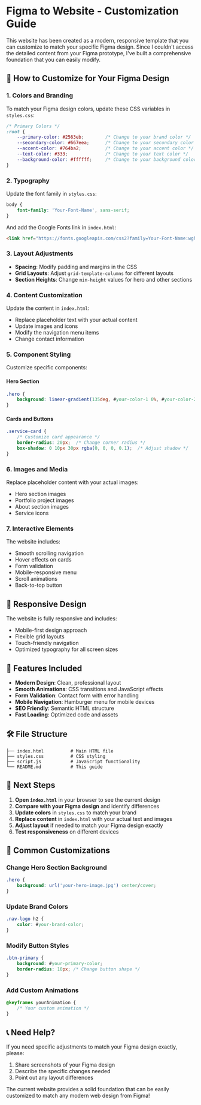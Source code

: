 # Figma to Website - Customization Guide

This website has been created as a modern, responsive template that you can customize to match your specific Figma design. Since I couldn't access the detailed content from your Figma prototype, I've built a comprehensive foundation that you can easily modify.

## 🎨 How to Customize for Your Figma Design

### 1. **Colors and Branding**
To match your Figma design colors, update these CSS variables in `styles.css`:

```css
/* Primary Colors */
:root {
    --primary-color: #2563eb;        /* Change to your brand color */
    --secondary-color: #667eea;      /* Change to your secondary color */
    --accent-color: #764ba2;         /* Change to your accent color */
    --text-color: #333;              /* Change to your text color */
    --background-color: #ffffff;     /* Change to your background color */
}
```

### 2. **Typography**
Update the font family in `styles.css`:

```css
body {
    font-family: 'Your-Font-Name', sans-serif;
}
```

And add the Google Fonts link in `index.html`:
```html
<link href="https://fonts.googleapis.com/css2?family=Your-Font-Name:wght@300;400;500;600;700;800&display=swap" rel="stylesheet">
```

### 3. **Layout Adjustments**
- **Spacing**: Modify padding and margins in the CSS
- **Grid Layouts**: Adjust `grid-template-columns` for different layouts
- **Section Heights**: Change `min-height` values for hero and other sections

### 4. **Content Customization**
Update the content in `index.html`:
- Replace placeholder text with your actual content
- Update images and icons
- Modify the navigation menu items
- Change contact information

### 5. **Component Styling**
Customize specific components:

#### Hero Section
```css
.hero {
    background: linear-gradient(135deg, #your-color-1 0%, #your-color-2 100%);
}
```

#### Cards and Buttons
```css
.service-card {
    /* Customize card appearance */
    border-radius: 20px;  /* Change corner radius */
    box-shadow: 0 10px 30px rgba(0, 0, 0, 0.1);  /* Adjust shadow */
}
```

### 6. **Images and Media**
Replace placeholder content with your actual images:
- Hero section images
- Portfolio project images
- About section images
- Service icons

### 7. **Interactive Elements**
The website includes:
- Smooth scrolling navigation
- Hover effects on cards
- Form validation
- Mobile-responsive menu
- Scroll animations
- Back-to-top button

## 📱 Responsive Design

The website is fully responsive and includes:
- Mobile-first design approach
- Flexible grid layouts
- Touch-friendly navigation
- Optimized typography for all screen sizes

## 🚀 Features Included

- **Modern Design**: Clean, professional layout
- **Smooth Animations**: CSS transitions and JavaScript effects
- **Form Validation**: Contact form with error handling
- **Mobile Navigation**: Hamburger menu for mobile devices
- **SEO Friendly**: Semantic HTML structure
- **Fast Loading**: Optimized code and assets

## 🛠️ File Structure

```
├── index.html          # Main HTML file
├── styles.css          # CSS styling
├── script.js           # JavaScript functionality
└── README.md           # This guide
```

## 📝 Next Steps

1. **Open `index.html`** in your browser to see the current design
2. **Compare with your Figma design** and identify differences
3. **Update colors** in `styles.css` to match your brand
4. **Replace content** in `index.html` with your actual text and images
5. **Adjust layout** if needed to match your Figma design exactly
6. **Test responsiveness** on different devices

## 🎯 Common Customizations

### Change Hero Section Background
```css
.hero {
    background: url('your-hero-image.jpg') center/cover;
}
```

### Update Brand Colors
```css
.nav-logo h2 {
    color: #your-brand-color;
}
```

### Modify Button Styles
```css
.btn-primary {
    background: #your-primary-color;
    border-radius: 10px; /* Change button shape */
}
```

### Add Custom Animations
```css
@keyframes yourAnimation {
    /* Your custom animation */
}
```

## 📞 Need Help?

If you need specific adjustments to match your Figma design exactly, please:
1. Share screenshots of your Figma design
2. Describe the specific changes needed
3. Point out any layout differences

The current website provides a solid foundation that can be easily customized to match any modern web design from Figma!
